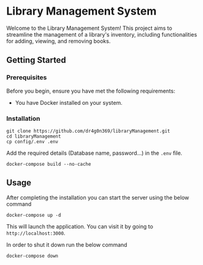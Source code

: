 # Library Management System

Welcome to the Library Management System! This project aims to streamline the management of a library's inventory, including functionalities for adding, viewing, and removing books.

## Getting Started

### Prerequisites

Before you begin, ensure you have met the following requirements:

- You have Docker installed on your system.

### Installation

```
git clone https://github.com/dr4g0n369/libraryManagement.git
cd libraryManagement
cp config/.env .env
```

Add the required details (Database name, password...) in the `.env` file.

```
docker-compose build --no-cache
```
## Usage

After completing the installation you can start the server using the below command

```
docker-compose up -d
```

This will launch the application. You can visit it by going to `http://localhost:3000`.

In order to shut it down run the below command

```
docker-compose down
```